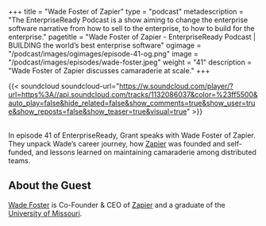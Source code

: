 +++
title = "Wade Foster of Zapier"
type = "podcast"
metadescription = "The EnterpriseReady Podcast is a show aiming to change the enterprise software narrative from how to sell to the enterprise, to how to build for the enterprise."
pagetitle = "Wade Foster of Zapier - EnterpriseReady Podcast | BUILDING the world’s best enterprise software"
ogimage = "/podcast/images/ogimages/episode-41-og.png"
image = "/podcast/images/episodes/wade-foster.jpeg"
weight = "41"
description = "Wade Foster of Zapier discusses camaraderie at scale."
+++

{{< soundcloud soundcloud-url="https://w.soundcloud.com/player/?url=https%3A//api.soundcloud.com/tracks/1132086037&color=%23ff5500&auto_play=false&hide_related=false&show_comments=true&show_user=true&show_reposts=false&show_teaser=true&visual=true" >}}


\
In episode 41 of EnterpriseReady, Grant speaks with Wade Foster of Zapier. They unpack Wade’s career journey, how [Zapier](https://zapier.com/) was founded and self-funded, and lessons learned on maintaining camaraderie among distributed teams.

## About the Guest 

[Wade Foster](https://twitter.com/wadefoster) is Co-Founder & CEO of [Zapier](https://zapier.com/) and a graduate of the [University of Missouri](https://missouri.edu/).